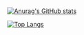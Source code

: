 ### 

[![Anurag's GitHub stats](https://github-readme-stats.vercel.app/api?username=melonpan&show_icons=true&theme=cobalt)](https://github.com/anuraghazra/github-readme-stats) 

[![Top Langs](https://github-readme-stats.vercel.app/api/top-langs/?username=melonpan&theme=cobalt)](https://github.com/anuraghazra/github-readme-stats)
